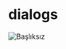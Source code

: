 # dialogs
![Başlıksız](https://user-images.githubusercontent.com/59265591/125136587-ccb56400-e113-11eb-98e6-d246fd380b26.png)
